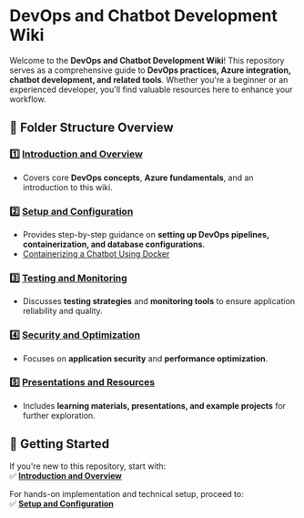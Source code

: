 # **DevOps and Chatbot Development Wiki**

Welcome to the **DevOps and Chatbot Development Wiki**! This repository serves as a comprehensive guide to **DevOps practices, Azure integration, chatbot development, and related tools**. Whether you're a beginner or an experienced developer, you'll find valuable resources here to enhance your workflow.

## **📂 Folder Structure Overview**
### 1️⃣ [Introduction and Overview](docs/01_Introduction_and_Overview/01_Introduction_and_Overview.md)
- Covers core **DevOps concepts**, **Azure fundamentals**, and an introduction to this wiki.

### 2️⃣ [Setup and Configuration](docs/02_Setup_and_Configuration/02_Setup_and_Configuration.md)
- Provides step-by-step guidance on **setting up DevOps pipelines, containerization, and database configurations**.
- [Containerizing a Chatbot Using Docker](../../docs/02_Setup_and_Configuration/Containerizing_a_Chatbot_Using_Docker.md)

### 3️⃣ [Testing and Monitoring](docs/03_Testing_and_Monitoring/03_Testing_and_Monitoring.md)
- Discusses **testing strategies** and **monitoring tools** to ensure application reliability and quality.

### 4️⃣ [Security and Optimization](docs/04_Security_and_Optimization/04_Security_and_Optimization.md)
- Focuses on **application security** and **performance optimization**.

### 5️⃣ [Presentations and Resources](docs/05_Presentations_and_Resources/05_Presentations_and_Resources.md)
- Includes **learning materials, presentations, and example projects** for further exploration.

## **🚀 Getting Started**
If you're new to this repository, start with:  
✅ [**Introduction and Overview**](docs/01_Introduction_and_Overview/01_Introduction_and_Overview.md)

For hands-on implementation and technical setup, proceed to:  
✅ [**Setup and Configuration**](docs/02_Setup_and_Configuration/02_Setup_and_Configuration.md)